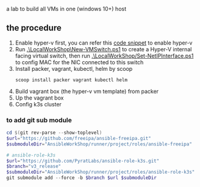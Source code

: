 a lab to build all VMs in one (windows 10+) host
## the procedure
1. Enable hyper-v first, you can refer this [code snippet](https://github.com/fsdrw08/WinOS-Deploy-As-Code/blob/main/oobeSystem/firstLogonScript.ps1#L175-L185) to enable hyper-v
2. Run [.\LocalWorkShop\New-VMSwitch.ps1](LocalWorkShop/New-VMSwitch.ps1) to create a Hyper-V internal facing virtual switch, then run [.\LocalWorkShop/Set-NetIPInterface.ps1](LocalWorkShop/Set-NetIPInterface.ps1) to config MAC for the NIC connected to this switch
3. Install packer, vagrant, kubectl, helm
   by scoop
   ```
   scoop install packer vagrant kubectl helm
   ```
4. Build vagrant box (the hyper-v vm template) from packer
5. Up the vagrant box
6. Config k3s cluster

### to add git sub module
```powershell
cd $(git rev-parse --show-toplevel)
$url="https://github.com/freeipa/ansible-freeipa.git"
$submoduleDir="AnsibleWorkShop/runner/project/roles/ansible-freeipa"

# ansible-role-k3s
$url="https://github.com/PyratLabs/ansible-role-k3s.git"
$branch="v3_release"
$submoduleDir="AnsibleWorkShop/runner/project/roles/ansible-role-k3s"
git submodule add --force -b $branch $url $submoduleDir
```